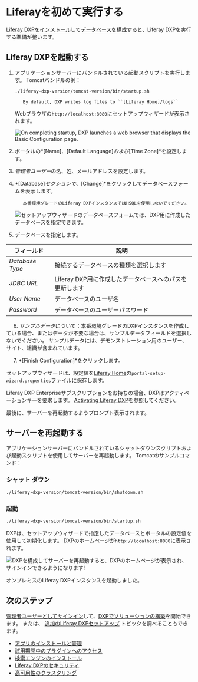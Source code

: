 # Liferayを初めて実行する

[Liferay DXPをインストール](./installing-a-liferay-tomcat-bundle.md#installing)して[データベースを構成](./configuring-a-database.md)すると、Liferay DXPを実行する準備が整います。

## Liferay DXPを起動する

1.  アプリケーションサーバーにバンドルされている起動スクリプトを実行します。 Tomcatバンドルの例：

    ``` bash
    ./liferay-dxp-version/tomcat-version/bin/startup.sh
    ```

    ``` note::
       By default, DXP writes log files to ``[Liferay Home]/logs``
    ```


    Webブラウザの`http://localhost:8080`にセットアップウィザードが表示されます。
    
    ![On completing startup, DXP launches a web browser that displays the Basic Configuration page.](./running-liferay-for-the-first-time/images/01.png)

2.  ポータルの*[Name]*、*[Default Language]*および*[Time Zone]*を設定します。

3.  *管理者ユーザー*の名、姓、メールアドレスを設定します。

4.  *[Database]*セクションで、*[Change]*をクリックしてデータベースフォームを表示します。

    ``` warning::
       本番環境グレードのLiferay DXPインスタンスではHSQLを使用しないでください。
    ```

    ![セットアップウィザードのデータベースフォームでは、DXP用に作成したデータベースを指定できます。](./running-liferay-for-the-first-time/images/02.png)

5.  データベースを指定します。

| フィールド           | 説明                                |
| --------------- | --------------------------------- |
| *Database Type* | 接続するデータベースの種類を選択します               |
| *JDBC URL*      | Liferay DXP用に作成したデータベースへのパスを更新します |
| *User Name*     | データベースのユーザ名                       |
| *Password*      | データベースのユーザーパスワード                  |

     6. *サンプルデータ*について：本番環境グレードのDXPインスタンスを作成している場合、またはデータが不要な場合は、サンプルデータフィールドを選択しないでください。 サンプルデータには、デモンストレーション用のユーザー、サイト、組織が含まれています。

     7. *[Finish Configuration]*をクリックします。

セットアップウィザードは、設定値を[Liferay Home](../reference/liferay-home.md)の`portal-setup-wizard.properties`ファイルに保存します。

Liferay DXP Enterpriseサブスクリプションをお持ちの場合、DXPはアクティベーションキーを要求します。 [Activating Liferay DXP](../setting-up-liferay-dxp/activating-liferay-dxp.md)を参照してください。

最後に、サーバーを再起動するようプロンプト表示されます。

## サーバーを再起動する

アプリケーションサーバーにバンドルされているシャットダウンスクリプトおよび起動スクリプトを使用してサーバーを再起動します。 Tomcatのサンプルコマンド：

### シャット ダウン

``` bash
./liferay-dxp-version/tomcat-version/bin/shutdown.sh
```

### 起動

``` bash
./liferay-dxp-version/tomcat-version/bin/startup.sh
```

DXPは、セットアップウィザードで指定したデータベースとポータルの設定値を使用して初期化します。 DXPのホームページが`http://localhost:8080`に表示されます。

![DXPを構成してサーバーを再起動すると、DXPのホームページが表示され、サインインできるようになります\!](./running-liferay-for-the-first-time/images/03.png)

オンプレミスのLiferay DXPインスタンスを起動しました。

## 次のステップ

[管理者ユーザーとしてサインイン](../../getting-started/introduction-to-the-admin-account.md)して、[DXPでソリューションの構築](../../building-solutions-on-dxp/README.md)を開始できます。 または、 [追加のLiferay DXPセットアップ](../setting-up-liferay-dxp/setting-up-liferay-dxp.md) トピックを調べることもできます。

  - [アプリのインストールと管理](../../system-administration/installing-and-managing-apps/getting-started/installing-and-managing-apps.md)
  - [試用期間中のプラグインへのアクセス](../../system-administration/installing-and-managing-apps/installing-apps/accessing-ee-plugins-during-a-trial-period.md)
  - [検索エンジンのインストール](../../using-search/installing-and-upgrading-a-search-engine/introduction-to-installing-a-search-engine.md)
  - [Liferay DXPのセキュリティ](../securing-liferay/introduction-to-securing-liferay.md)
  - [高可用性のクラスタリング](../setting-up-liferay-dxp/clustering-for-high-availability/clustering-for-high-availability.md)
